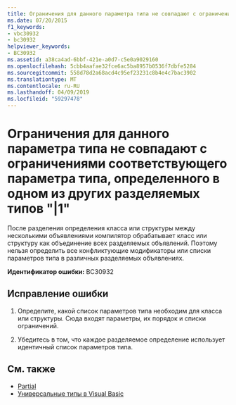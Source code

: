 ```yaml
---
title: Ограничения для данного параметра типа не совпадают с ограничениями соответствующего параметра типа, определенного в одном из других разделяемых типов "|1"
ms.date: 07/20/2015
f1_keywords:
- vbc30932
- bc30932
helpviewer_keywords:
- BC30932
ms.assetid: a38ca4ad-6bbf-421e-a0d7-c5e0a9029160
ms.openlocfilehash: 5cbb4aafae32fce6ac5ba8957b0536f7dbfe5284
ms.sourcegitcommit: 558d78d2a68acd4c95ef23231c8b4e4c7bac3902
ms.translationtype: MT
ms.contentlocale: ru-RU
ms.lasthandoff: 04/09/2019
ms.locfileid: "59297478"
---
```

# <a name="constraints-for-this-type-parameter-do-not-match-the-constraints-on-the-corresponding-type-parameter-defined-on-one-of-the-other-partial-types-of-1"></a>Ограничения для данного параметра типа не совпадают с ограничениями соответствующего параметра типа, определенного в одном из других разделяемых типов "|1"
После разделения определения класса или структуры между несколькими объявлениями компилятор обрабатывает класс или структуру как объединение всех разделяемых объявлений. Поэтому нельзя определить все конфликтующие модификаторы или списки параметров типа в различных разделяемых объявлениях.  
  
 **Идентификатор ошибки:** BC30932  
  
## <a name="to-correct-this-error"></a>Исправление ошибки  
  
1. Определите, какой список параметров типа необходим для класса или структуры. Сюда входят параметры, их порядок и списки ограничений.  
  
2. Убедитесь в том, что каждое разделяемое определение использует идентичный список параметров типа.  
  
## <a name="see-also"></a>См. также

- [Partial](../../visual-basic/language-reference/modifiers/partial.md)
- [Универсальные типы в Visual Basic](../../visual-basic/programming-guide/language-features/data-types/generic-types.md)
